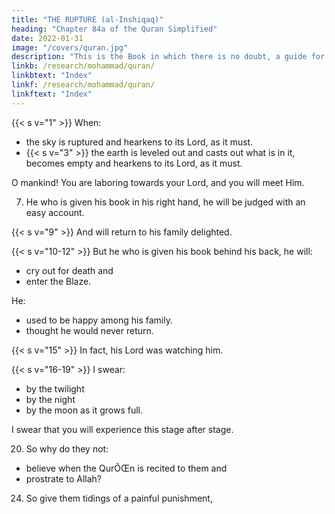 ```yaml
---
title: "THE RUPTURE (al-Inshiqaq)"
heading: "Chapter 84a of the Quran Simplified"
date: 2022-01-31
image: "/covers/quran.jpg"
description: "This is the Book in which there is no doubt, a guide for the righteous."
linkb: /research/mohammad/quran/
linkbtext: "Index"
linkf: /research/mohammad/quran/
linkftext: "Index"
---
```



{{< s v="1" >}}  When:
- the sky is ruptured and hearkens to its Lord, as it must.
- {{< s v="3" >}} the earth is leveled out and casts out what is in it, becomes empty and hearkens to its Lord, as it must.

O mankind! You are laboring towards your Lord, and you will meet Him.

7. He who is given his book in his right hand, he will be judged with an easy account.

{{< s v="9" >}}  And will return to his family delighted.

{{< s v="10-12" >}} But he who is given his book behind his back, he will:
- cry out for death and
- enter the Blaze.

He:
- used to be happy among his family.
- thought he would never return.

{{< s v="15" >}} In fact, his Lord was watching him. 

{{< s v="16-19" >}} I swear:
- by the twilight
- by the night
- by the moon as it grows full.

I swear that you will experience this stage after stage. 

20. So why do they not:
- believe when the QurÕŒn is recited to them and
- prostrate to Allah?

<!-- 22. The disbelievers deny,
23. And AllŒh is most knowing of what they keep within themselves. -->

24. So give them tidings of a painful punishment,
<!-- 25. Except for those who believe and do righteous deeds. For them
is a reward uninterrupted.
 -->
